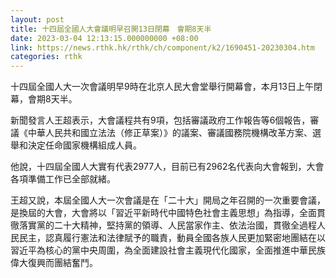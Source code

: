 ```yaml
---
layout: post
title: 十四屆全國人大會議明早召開13日閉幕　會期8天半
date: 2023-03-04 12:13:15.000000000 +08:00
link: https://news.rthk.hk/rthk/ch/component/k2/1690451-20230304.htm
categories: rthk
---
```


十四屆全國人大一次會議明早9時在北京人民大會堂舉行開幕會，本月13日上午閉幕，會期8天半。

新聞發言人王超表示，大會議程共有9項，包括審議政府工作報告等6個報告，審議《中華人民共和國立法法（修正草案）》的議案、審議國務院機構改革方案、選舉和決定任命國家機構組成人員。

他說，十四屆全國人大實有代表2977人，目前已有2962名代表向大會報到，大會各項準備工作已全部就緒。

王超又說，本屆全國人大一次會議是在「二十大」開局之年召開的一次重要會議，是換屆的大會，大會將以「習近平新時代中國特色社會主義思想」為指導，全面貫徹落實黨的二十大精神，堅持黨的領導、人民當家作主、依法治國，貫徹全過程人民民主，認真履行憲法和法律賦予的職責，動員全國各族人民更加緊密地團結在以習近平為核心的黨中央周圍，為全面建設社會主義現代化國家，全面推進中華民族偉大復興而團結奮鬥。

